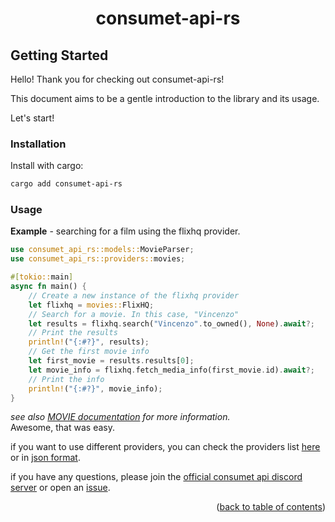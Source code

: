 <h1 align="center">consumet-api-rs</h1>

## Getting Started

Hello! Thank you for checking out consumet-api-rs!

This document aims to be a gentle introduction to the library and its usage.

Let's start!

### Installation
Install with cargo:
```sh
cargo add consumet-api-rs
```
### Usage

**Example** - searching for a film using the flixhq provider.
```rust
use consumet_api_rs::models::MovieParser;
use consumet_api_rs::providers::movies;

#[tokio::main]
async fn main() {
    // Create a new instance of the flixhq provider
    let flixhq = movies::FlixHQ;
    // Search for a movie. In this case, "Vincenzo"
    let results = flixhq.search("Vincenzo".to_owned(), None).await?;
    // Print the results
    println!("{:#?}", results);
    // Get the first movie info
    let first_movie = results.results[0];
    let movie_info = flixhq.fetch_media_info(first_movie.id).await?;
    // Print the info
    println!("{:#?}", movie_info);
}
```
*see also [MOVIE documentation](./movies.md#movies) for more information.*\
Awesome, that was easy.

if you want to use different providers, you can check the providers list [here](https://consumet.org/extensions/list/) or in [json format](https://github.com/consumet/providers-status/blob/main/providers-list.json).

if you have any questions, please join the [official consumet api discord server](https://discord.gg/qTPfvMxzNH) or open an [issue](https://github.com/carrotshniper21/consumet-api-rs/issues).

<p align="end">(<a href="https://github.com/consumet/extensions/blob/master/docs">back to table of contents</a>)</p>

